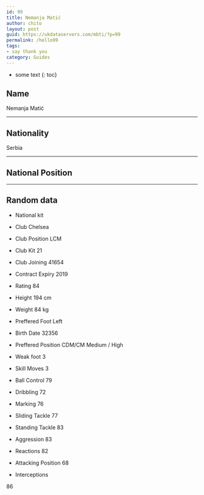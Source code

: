 ```yaml
---
id: 99
title: Nemanja Matić
author: chito
layout: post
guid: https://ukdataservers.com/mbti/?p=99
permalink: /hello99
tags:
- say thank you
category: Guides
---
```


* some text
{: toc}


## Name  
Nemanja Matić 

* * *

## Nationality  
Serbia 

* * *

## National Position 

* * *

## Random data 

  * National kit 
  * Club 
Chelsea 

  * Club Position 
LCM 

  * Club Kit 
21 

  * Club Joining 
41654 

  * Contract Expiry 
2019 

  * Rating 
84 

  * Height 
194 cm 

  * Weight 
84 kg 

  * Preffered Foot 
Left 

  * Birth Date 
32356 

  * Preffered Position 
CDM/CM Medium / High 

  * Weak foot 
3 

  * Skill Moves 
3 

  * Ball Control 
79 

  * Dribbling 
72 

  * Marking 
76 

  * Sliding Tackle 
77 

  * Standing Tackle 
83 

  * Aggression 
83 

  * Reactions 
82 

  * Attacking Position 
68 

  * Interceptions 

86